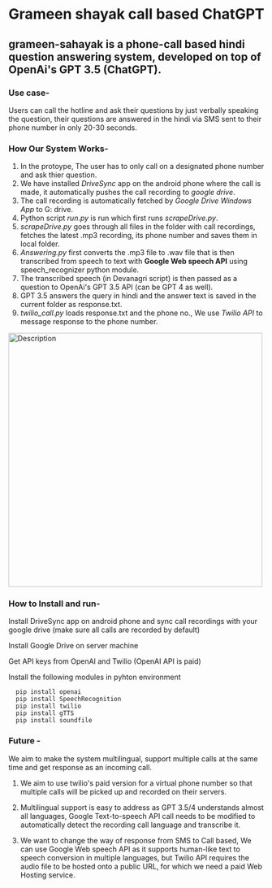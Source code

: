 # Grameen shayak call based ChatGPT
## grameen-sahayak is a phone-call based hindi question answering system, developed on top of OpenAi's GPT 3.5 (ChatGPT).
### Use case- 
Users can call the hotline and ask their questions by just verbally speaking the question, their questions are answered in the hindi via SMS sent to their phone number in only 20-30 seconds.
### How Our System Works- 
1. In the protoype, The user has to only call on a designated phone number and ask thier question.
2. We have installed _DriveSync_ app on the android phone where the call is made, it automatically pushes the call recording to _google drive_.
3. The call recording is automatically fetched by _Google Drive Windows App_ to G: drive.
4. Python script _run.py_ is run which first runs _scrapeDrive.py_.
5.  _scrapeDrive.py_ goes through all files in the folder with call recordings, fetches the latest .mp3 recording, its phone number and saves them in local folder.
6.  _Answering.py_ first converts the .mp3 file to .wav file that is then transcribed from speech to text with **Google Web speech API** using speech_recognizer python module.
7.  The transcribed speech (in Devanagri script) is then passed as a question to OpenAi's GPT 3.5 API (can be GPT 4 as well).
8.  GPT 3.5 answers the query in hindi and the answer text is saved in the current folder as response.txt.
9.  _twilio_call.py_ loads response.txt and the phone no., We use _Twilio API_ to message response to the phone number.


<img src="https://github.com/AnilpreetSingh/grameen-sahayak-BlackRockProject/assets/90110629/80b17638-7ddf-4b89-b0bb-963f86e3a0c5" width="500" alt="Description">

### How to Install and run-
  Install DriveSync app on android phone and sync call recordings with your google drive (make sure all calls are recorded by default)
  
  Install Google Drive on server machine
  
  Get API keys from OpenAI and Twilio (OpenAI API is paid)
  
  Install the following modules in pyhton environment
  
      pip install openai
      pip install SpeechRecognition
      pip install twilio
      pip install gTTS
      pip install soundfile
      
### Future -
  We aim to make the system multilingual, support multiple calls at the same time and get response as an incoming call.
  
  1. We aim to use twilio's paid version for a virtual phone number so that multiple calls will be picked up and recorded on their servers.    
    
  2. Multilingual support is easy to address as GPT 3.5/4 understands almost all languages, Google Text-to-speech API call needs to be modified to automatically detect the recording call language and transcribe it.
    
  3. We want to change the way of response from SMS to Call based, We can use Google Web speech API as it supports human-like text to speech conversion in multiple languages, but Twilio API requires the audio file to be hosted onto a public URL, for which we need a paid Web Hosting service.

  
  
  
